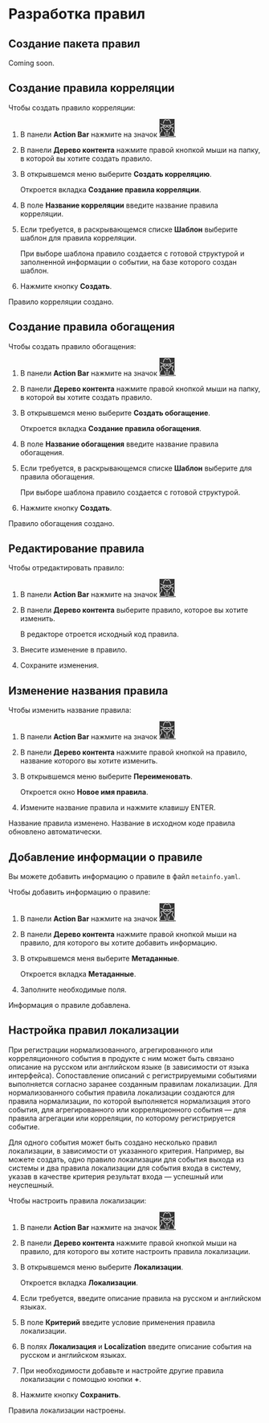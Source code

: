 ﻿# Разработка правил

## Создание пакета правил

Coming soon.

## Создание правила корреляции

Чтобы создать правило корреляции:

1. В панели **Action Bar** нажмите на значок ![pic](pics/4520275851.png).

1. В панели **Дерево контента** нажмите правой кнопкой мыши на папку, в которой вы хотите создать правило.

1. В открывшемся меню выберите **Создать корреляцию**.

   Откроется вкладка **Создание правила корреляции**.

1. В поле **Название корреляции** введите название правила корреляции.

1. Если требуется, в раскрывающемся списке **Шаблон** выберите шаблон для правила корреляции.

   При выборе шаблона правило создается с готовой структурой и заполненной информации о событии, на базе которого создан шаблон.

1. Нажмите кнопку **Создать**.

Правило корреляции создано.

## Создание правила обогащения

Чтобы создать правило обогащения:

1. В панели **Action Bar** нажмите на значок ![pic](pics/4520275851.png).

1. В панели **Дерево контента** нажмите правой кнопкой мыши на папку, в которой вы хотите создать правило.

1. В открывшемся меню выберите **Создать обогащение**.

   Откроется вкладка **Создание правила обогащения**.

1. В поле **Название обогащения** введите название правила обогащения.

1. Если требуется, в раскрывающемся списке **Шаблон** выберите для правила обогащения.

   При выборе шаблона правило создается с готовой структурой.

1. Нажмите кнопку **Создать**.

Правило обогащения создано.

## Редактирование правила

Чтобы отредактировать правило:

1. В панели **Action Bar** нажмите на значок ![pic](pics/4520275851.png).

1. В панели **Дерево контента** выберите правило, которое вы хотите изменить.

   В редакторе отроется исходный код правила.

1. Внесите изменение в правило.

1. Сохраните изменения.

## Изменение названия правила

Чтобы изменить название правила:

1. В панели **Action Bar** нажмите на значок ![pic](pics/4520275851.png).

1. В панели **Дерево контента** нажмите правой кнопкой на правило, название которого вы хотите изменить.

1. В открывшемся меню выберите **Переименовать**.

   Откроется окно **Новое имя правила**.

1. Измените название правила и нажмите клавишу ENTER.

Название правила изменено. Название в исходном коде правила обновлено автоматически.

## Добавление информации о правиле

Вы можете добавить информацию о правиле в файл `metainfo.yaml`.

Чтобы добавить информацию о правиле:

1. В панели **Action Bar** нажмите на значок ![pic](pics/4520275851.png).

1. В панели **Дерево контента** нажмите правой кнопкой мыши на правило, для которого вы хотите добавить информацию.

1. В открывшемся меня выберите **Метаданные**.

   Откроется вкладка **Метаданные**.

1. Заполните необходимые поля.

Информация о правиле добавлена.

## Настройка правил локализации

При регистрации нормализованного, агрегированного или корреляционного события в продукте с ним может быть связано описание на русском или английском языке (в зависимости от языка интерфейса). Сопоставление описаний с регистрируемыми событиями выполняется согласно заранее созданным правилам локализации. Для нормализованного события правила локализации создаются для правила нормализации, по которой выполняется нормализация этого события, для агрегированного или корреляционного события — для правила агрегации или корреляции, по которому регистрируется событие.

Для одного события может быть создано несколько правил локализации, в зависимости от указанного критерия. Например, вы можете создать, одно правило локализации для события выхода из системы и два правила локализации для события входа в систему, указав в качестве критерия результат входа — успешный или неуспешный.

Чтобы настроить правила локализации:

1. В панели **Action Bar** нажмите на значок ![pic](pics/4520275851.png).

1. В панели **Дерево контента** нажмите правой кнопкой мыши на правило, для которого вы хотите настроить правила локализации.

1. В открывшемся меню выберите **Локализации**.

   Откроется вкладка **Локализации**.

1. Если требуется, введите описание правила на русском и английском языках.

1. В поле **Критерий** введите условие применения правила локализации.

1. В полях **Локализация** и **Localization** введите описание события на русском и английском языках.

1. При необходимости добавьте и настройте другие правила локализации с помощью кнопки **+**.

1. Нажмите кнопку **Сохранить**.

Правила локализации настроены.
